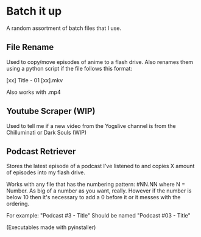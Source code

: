 # Batch it up

A random assortment of batch files that I use.

## File Rename

Used to copy/move episodes of anime to a flash drive. Also renames them using a python script if the file follows this format:

[xx] Title - 01 [xx].mkv

Also works with .mp4

## Youtube Scraper (WIP)

Used to tell me if a new video from the Yogslive channel is from the Chilluminati or Dark Souls (WIP)

## Podcast Retriever

Stores the latest episode of a podcast I've listened to and copies X amount of episodes into my flash drive.

Works with any file that has the numbering pattern: #NN.NN where N = Number. As big of a number as you want, really. However if the number is below 10 then it's necessary to add a 0 before it or it messes with the ordering.

For example: "Podcast #3 - Title" Should be named "Podcast #03 - Title"

(Executables made with pyinstaller)